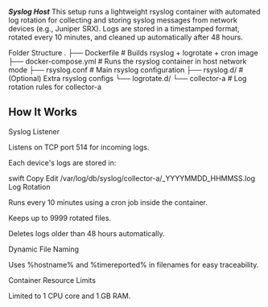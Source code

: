 ___Syslog Host___
This setup runs a lightweight rsyslog container with automated log rotation for collecting and storing syslog messages from network devices (e.g., Juniper SRX).
Logs are stored in a timestamped format, rotated every 10 minutes, and cleaned up automatically after 48 hours.

Folder Structure
.
├── Dockerfile                 # Builds rsyslog + logrotate + cron image
├── docker-compose.yml         # Runs the rsyslog container in host network mode
├── rsyslog.conf               # Main rsyslog configuration
├── rsyslog.d/                 # (Optional) Extra rsyslog configs
└── logrotate.d/
    └── collector-a            # Log rotation rules for collector-a

<h2>How It Works</h2>
Syslog Listener

Listens on TCP port 514 for incoming logs.

Each device's logs are stored in:

swift
Copy
Edit
/var/log/db/syslog/collector-a/<hostname>_YYYYMMDD_HHMMSS.log
Log Rotation

Runs every 10 minutes using a cron job inside the container.

Keeps up to 9999 rotated files.

Deletes logs older than 48 hours automatically.

Dynamic File Naming

Uses %hostname% and %timereported% in filenames for easy traceability.

Container Resource Limits

Limited to 1 CPU core and 1 GB RAM.
